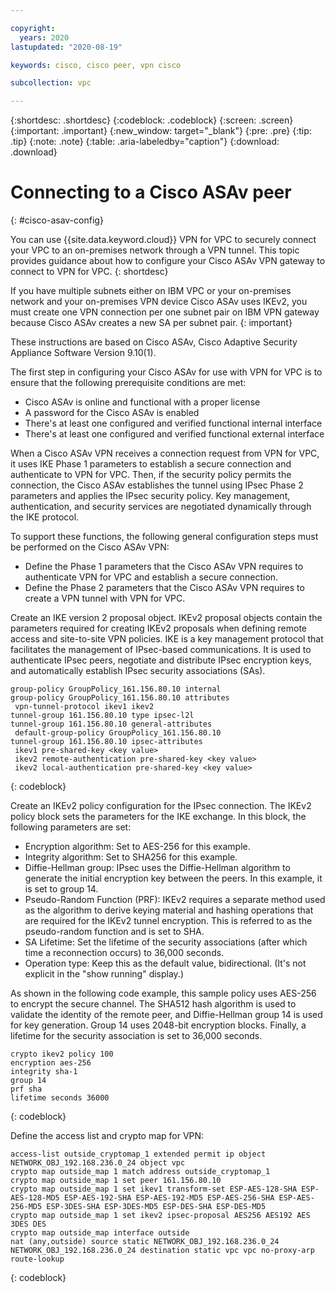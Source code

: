 ```yaml
---

copyright:
  years: 2020
lastupdated: "2020-08-19"

keywords: cisco, cisco peer, vpn cisco

subcollection: vpc

---
```


{:shortdesc: .shortdesc}
{:codeblock: .codeblock}
{:screen: .screen}
{:important: .important}
{:new_window: target="_blank"}
{:pre: .pre}
{:tip: .tip}
{:note: .note}
{:table: .aria-labeledby="caption"}
{:download: .download}


# Connecting to a Cisco ASAv peer 
{: #cisco-asav-config}

You can use {{site.data.keyword.cloud}} VPN for VPC to securely connect your VPC to an on-premises network through a VPN tunnel. This topic provides guidance about how to configure your Cisco ASAv VPN gateway to connect to VPN for VPC.
{: shortdesc}

If you have multiple subnets either on IBM VPC or your on-premises network and your on-premises VPN device Cisco ASAv uses IKEv2, you must create one VPN connection per one subnet pair on IBM VPN gateway because Cisco ASAv creates a new SA per subnet pair.
{: important}

These instructions are based on Cisco ASAv, Cisco Adaptive Security Appliance Software Version 9.10(1).

The first step in configuring your Cisco ASAv for use with VPN for VPC is to ensure that the following prerequisite conditions are met:

* Cisco ASAv is online and functional with a proper license
* A password for the Cisco ASAv is enabled
* There's at least one configured and verified functional internal interface
* There's at least one configured and verified functional external interface

When a Cisco ASAv VPN receives a connection request from VPN for VPC, it uses IKE Phase 1 parameters to establish a secure connection and authenticate to VPN for VPC. Then, if the security policy permits the connection, the Cisco ASAv establishes the tunnel using IPsec Phase 2 parameters and applies the IPsec security policy. Key management, authentication, and security services are negotiated dynamically through the IKE protocol.

To support these functions, the following general configuration steps must be performed on the Cisco ASAv VPN:

* Define the Phase 1 parameters that the Cisco ASAv VPN requires to authenticate VPN for VPC and establish a secure connection.
* Define the Phase 2 parameters that the Cisco ASAv VPN requires to create a VPN tunnel with VPN for VPC.

Create an IKE version 2 proposal object. IKEv2 proposal objects contain the parameters required for creating IKEv2 proposals when defining remote access and site-to-site VPN policies. IKE is a key management protocol that facilitates the management of
IPsec-based communications. It is used to authenticate IPsec peers, negotiate and distribute IPsec encryption keys, and automatically establish IPsec security associations (SAs).

```
group-policy GroupPolicy_161.156.80.10 internal
group-policy GroupPolicy_161.156.80.10 attributes
 vpn-tunnel-protocol ikev1 ikev2
tunnel-group 161.156.80.10 type ipsec-l2l
tunnel-group 161.156.80.10 general-attributes
 default-group-policy GroupPolicy_161.156.80.10
tunnel-group 161.156.80.10 ipsec-attributes
 ikev1 pre-shared-key <key value>
 ikev2 remote-authentication pre-shared-key <key value>
 ikev2 local-authentication pre-shared-key <key value>
```
{: codeblock}

Create an IKEv2 policy configuration for the IPsec connection. The IKEv2 policy block sets the parameters for the IKE exchange. In this block, the following parameters are set:
* Encryption algorithm: Set to AES-256 for this example.
* Integrity algorithm: Set to SHA256 for this example.
* Diffie-Hellman group: IPsec uses the Diffie-Hellman algorithm to generate the initial encryption key between the peers. In this example, it is set to group 14.
* Pseudo-Random Function (PRF): IKEv2 requires a separate method used as the algorithm to derive keying material and hashing operations that are required for the IKEv2 tunnel encryption. This is referred to as the pseudo-random function and is set to SHA.
* SA Lifetime: Set the lifetime of the security associations (after which time a reconnection occurs) to 36,000 seconds.
* Operation type: Keep this as the default value, bidirectional. (It's not explicit in the "show running" display.)

As shown in the following code example, this sample policy uses AES-256 to encrypt the secure channel. The SHA512 hash algorithm is used to validate the identity of the remote peer, and Diffie-Hellman group 14 is used for key generation. Group 14 uses 2048-bit encryption blocks. Finally, a lifetime for the security association is set to 36,000 seconds.

```
crypto ikev2 policy 100
encryption aes-256
integrity sha-1
group 14
prf sha
lifetime seconds 36000
```
{: codeblock}

Define the access list and crypto map for VPN:

```
access-list outside_cryptomap_1 extended permit ip object NETWORK_OBJ_192.168.236.0_24 object vpc
crypto map outside_map 1 match address outside_cryptomap_1
crypto map outside_map 1 set peer 161.156.80.10
crypto map outside_map 1 set ikev1 transform-set ESP-AES-128-SHA ESP-AES-128-MD5 ESP-AES-192-SHA ESP-AES-192-MD5 ESP-AES-256-SHA ESP-AES-256-MD5 ESP-3DES-SHA ESP-3DES-MD5 ESP-DES-SHA ESP-DES-MD5
crypto map outside_map 1 set ikev2 ipsec-proposal AES256 AES192 AES 3DES DES
crypto map outside_map interface outside
nat (any,outside) source static NETWORK_OBJ_192.168.236.0_24 NETWORK_OBJ_192.168.236.0_24 destination static vpc vpc no-proxy-arp route-lookup
```
{: codeblock}

